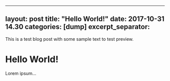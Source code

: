 
---
layout: post
title: "Hello World!"
date: 2017-10-31 14.30
categories: [dump]
excerpt_separator: <!--more-->
---

This is a test blog post with some sample text to test preview.

<!--more-->

# Hello World!

Lorem ipsum...